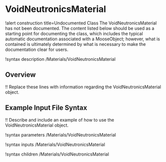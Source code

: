 # VoidNeutronicsMaterial

!alert construction title=Undocumented Class
The VoidNeutronicsMaterial has not been documented. The content listed below should be used as a starting point for
documenting the class, which includes the typical automatic documentation associated with a
MooseObject; however, what is contained is ultimately determined by what is necessary to make the
documentation clear for users.

!syntax description /Materials/VoidNeutronicsMaterial

## Overview

!! Replace these lines with information regarding the VoidNeutronicsMaterial object.

## Example Input File Syntax

!! Describe and include an example of how to use the VoidNeutronicsMaterial object.

!syntax parameters /Materials/VoidNeutronicsMaterial

!syntax inputs /Materials/VoidNeutronicsMaterial

!syntax children /Materials/VoidNeutronicsMaterial
